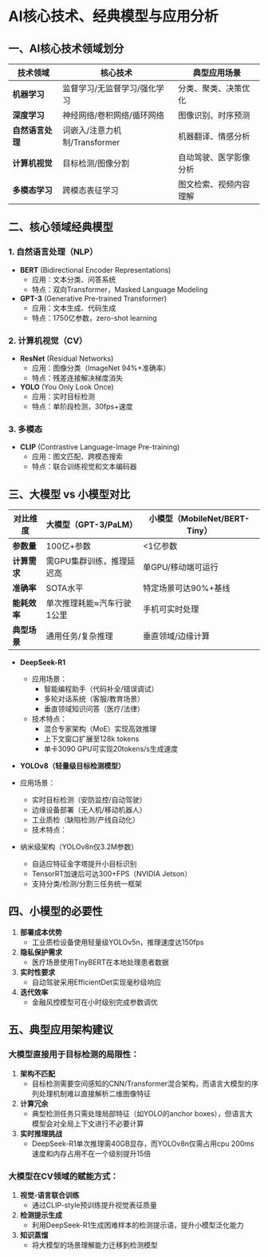 # AI核心技术、经典模型与应用分析

## 一、AI核心技术领域划分

| 技术领域          | 核心技术                                                                 | 典型应用场景                     |
|--------------------|--------------------------------------------------------------------------|----------------------------------|
| **机器学习**       | 监督学习/无监督学习/强化学习                                             | 分类、聚类、决策优化             |
| **深度学习**       | 神经网络/卷积网络/循环网络                                               | 图像识别、时序预测               |
| **自然语言处理**   | 词嵌入/注意力机制/Transformer                                            | 机器翻译、情感分析               |
| **计算机视觉**     | 目标检测/图像分割                                                        | 自动驾驶、医学影像分析           |
| **多模态学习**     | 跨模态表征学习                                                           | 图文检索、视频内容理解           |

## 二、核心领域经典模型

### 1. 自然语言处理（NLP）
- **BERT** (Bidirectional Encoder Representations)
  - 应用：文本分类、问答系统
  - 特点：双向Transformer，Masked Language Modeling
- **GPT-3** (Generative Pre-trained Transformer)
  - 应用：文本生成、代码生成
  - 特点：1750亿参数，zero-shot learning

### 2. 计算机视觉（CV）
- **ResNet** (Residual Networks)
  - 应用：图像分类（ImageNet 94%+准确率）
  - 特点：残差连接解决梯度消失
- **YOLO** (You Only Look Once)
  - 应用：实时目标检测
  - 特点：单阶段检测，30fps+速度

### 3. 多模态
- **CLIP** (Contrastive Language-Image Pre-training)
  - 应用：图文匹配、跨模态搜索
  - 特点：联合训练视觉和文本编码器

## 三、大模型 vs 小模型对比

| 对比维度        | 大模型（GPT-3/PaLM）                     | 小模型（MobileNet/BERT-Tiny）           |
|-----------------|------------------------------------------|-----------------------------------------|
| **参数量**      | 100亿+参数                              | <1亿参数                               |
| **计算需求**    | 需GPU集群训练，推理延迟高                | 单GPU/移动端可运行                     |
| **准确率**      | SOTA水平                                | 特定场景可达90%+基线                   |
| **能耗效率**    | 单次推理耗能≈汽车行驶1公里              | 手机可实时处理                         |
| **典型场景**    | 通用任务/复杂推理                        | 垂直领域/边缘计算                       |

- **DeepSeek-R1**
  - 应用场景：
    - 智能编程助手（代码补全/错误调试）
    - 多轮对话系统（客服/教育场景）
    - 垂直领域知识问答（医疗/法律）
  - 技术特点：
    - 混合专家架构（MoE）实现高效推理
    - 上下文窗口扩展至128k tokens
    - 单卡3090 GPU可实现20tokens/s生成速度


- **YOLOv8（轻量级目标检测模型）**

- 应用场景：
  - 实时目标检测（安防监控/自动驾驶）
  - 边缘设备部署（无人机/移动机器人）
  - 工业质检（缺陷检测/产线自动化）
  - 技术特点：
- 纳米级架构（YOLOv8n仅3.2M参数）
  - 自适应特征金字塔提升小目标识别
  - TensorRT加速后可达300+FPS（NVIDIA Jetson）
  - 支持分类/检测/分割三任务统一框架

## 四、小模型的必要性

1. **部署成本优势**
   - 工业质检设备使用轻量级YOLOv5n，推理速度达150fps
2. **隐私保护需求**
   - 医疗场景使用TinyBERT在本地处理患者数据
3. **实时性要求**
   - 自动驾驶采用EfficientDet实现毫秒级响应
4. **迭代效率**
   - 金融风控模型可在小时级别完成参数调优

## 五、典型应用架构建议

### 大模型直接用于目标检测的局限性：
1. **架构不匹配**
   - 目标检测需要空间感知的CNN/Transformer混合架构，而语言大模型的序列处理机制难以直接解析二维图像特征
2. **计算冗余**
   - 典型检测任务只需处理局部特征（如YOLO的anchor boxes），但语言大模型会对全局上下文进行不必要计算
3. **实时推理挑战**
   - DeepSeek-R1单次推理需40GB显存，而YOLOv8n仅需占用cpu 200ms速度和内存占用不在一个级别提升15倍

### 大模型在CV领域的赋能方式：
1. **视觉-语言联合训练**
   - 通过CLIP-style预训练提升视觉表征质量
2. **检测提示生成**
   - 利用DeepSeek-R1生成困难样本的检测提示语，提升小模型泛化能力
3. **知识蒸馏**
   - 将大模型的场景理解能力迁移到检测模型
